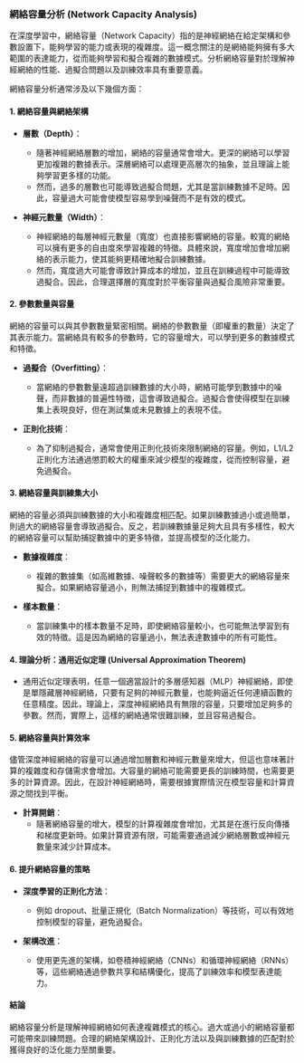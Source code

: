 ### 網絡容量分析 (Network Capacity Analysis)

在深度學習中，網絡容量（Network Capacity）指的是神經網絡在給定架構和參數設置下，能夠學習的能力或表現的複雜度。這一概念關注的是網絡能夠擁有多大範圍的表達能力，從而能夠學習和擬合複雜的數據模式。分析網絡容量對於理解神經網絡的性能、過擬合問題以及訓練效率具有重要意義。

網絡容量分析通常涉及以下幾個方面：

#### 1. 網絡容量與網絡架構

- **層數（Depth）**：
  - 隨著神經網絡層數的增加，網絡的容量通常會增大。更深的網絡可以學習更加複雜的數據表示。深層網絡可以處理更高層次的抽象，並且理論上能夠學習更多樣的功能。
  - 然而，過多的層數也可能導致過擬合問題，尤其是當訓練數據不足時。因此，容量過大可能會使模型容易學到噪聲而不是有效的模式。

- **神經元數量（Width）**：
  - 神經網絡的每層神經元數量（寬度）也直接影響網絡的容量。較寬的網絡可以擁有更多的自由度來學習複雜的特徵。具體來說，寬度增加會增加網絡的表示能力，使其能夠更精確地擬合訓練數據。
  - 然而，寬度過大可能會導致計算成本的增加，並且在訓練過程中可能導致過擬合。因此，合理選擇層的寬度對於平衡容量與過擬合風險非常重要。

#### 2. 參數數量與容量

網絡的容量可以與其參數數量緊密相關。網絡的參數數量（即權重的數量）決定了其表示能力。當網絡具有較多的參數時，它的容量增大，可以學到更多的數據模式和特徵。

- **過擬合（Overfitting）**：
  - 當網絡的參數數量遠超過訓練數據的大小時，網絡可能學到數據中的噪聲，而非數據的普遍性特徵，這會導致過擬合。過擬合會使得模型在訓練集上表現良好，但在測試集或未見數據上的表現不佳。

- **正則化技術**：
  - 為了抑制過擬合，通常會使用正則化技術來限制網絡的容量。例如，L1/L2 正則化方法通過懲罰較大的權重來減少模型的複雜度，從而控制容量，避免過擬合。

#### 3. 網絡容量與訓練集大小

網絡的容量必須與訓練數據的大小和複雜度相匹配。如果訓練數據過小或過簡單，則過大的網絡容量會導致過擬合。反之，若訓練數據量足夠大且具有多樣性，較大的網絡容量可以幫助捕捉數據中的更多特徵，並提高模型的泛化能力。

- **數據複雜度**：
  - 複雜的數據集（如高維數據、噪聲較多的數據等）需要更大的網絡容量來擬合。如果網絡容量過小，則無法捕捉到數據中的複雜模式。
  
- **樣本數量**：
  - 當訓練集中的樣本數量不足時，即使網絡容量較小，也可能無法學習到有效的特徵。這是因為網絡的容量過小，無法表達數據中的所有可能性。

#### 4. 理論分析：通用近似定理 (Universal Approximation Theorem)

- 通用近似定理表明，任意一個適當設計的多層感知器（MLP）神經網絡，即使是單隱藏層神經網絡，只要有足夠的神經元數量，也能夠逼近任何連續函數的任意精度。因此，理論上，深度神經網絡具有無限的容量，只要增加足夠多的參數。然而，實際上，這樣的網絡通常很難訓練，並且容易過擬合。

#### 5. 網絡容量與計算效率

儘管深度神經網絡的容量可以通過增加層數和神經元數量來增大，但這也意味著計算的複雜度和存儲需求會增加。大容量的網絡可能需要更長的訓練時間，也需要更多的計算資源。因此，在設計神經網絡時，需要根據實際情況在模型容量和計算資源之間找到平衡。

- **計算開銷**：
  - 隨著網絡容量的增大，模型的計算複雜度會增加，尤其是在進行反向傳播和梯度更新時。如果計算資源有限，可能需要通過減少網絡層數或神經元數量來減少計算成本。

#### 6. 提升網絡容量的策略

- **深度學習的正則化方法**：
  - 例如 dropout、批量正規化（Batch Normalization）等技術，可以有效地控制模型的容量，避免過擬合。

- **架構改進**：
  - 使用更先進的架構，如卷積神經網絡（CNNs）和循環神經網絡（RNNs）等，這些網絡通過參數共享和結構優化，提高了訓練效率和模型表達能力。

#### 結論

網絡容量分析是理解神經網絡如何表達複雜模式的核心。過大或過小的網絡容量都可能帶來訓練問題。合理的網絡架構設計、正則化方法以及與訓練數據的匹配對於獲得良好的泛化能力至關重要。
